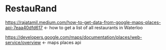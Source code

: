 # RestauRand

https://rajatamil.medium.com/how-to-get-data-from-google-maps-places-api-7eaa40dfd617 <- how to get a list of all restaurants in Waterloo

https://developers.google.com/maps/documentation/places/web-service/overview <- maps places api
